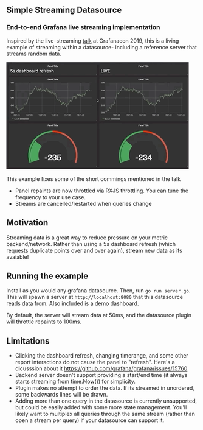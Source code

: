 ## Simple Streaming Datasource

### End-to-end Grafana live streaming implementation

Inspired by the live-streaming [talk](https://www.youtube.com/watch?v=bPrDTvlNIj8&feature=youtu.be&t=4754) at Grafanacon 2019, this is a living example of streaming within a datasource- including a reference server that streams random data.

![live streaming dashboard animation](/livedata.gif "live streaming dashboard")

This example fixes some of the short commings mentioned in the talk

* Panel repaints are now throttled via RXJS throttling. You can tune the frequency to your use case.
* Streams are cancelled/restarted when queries change

## Motivation
Streaming data is a great way to reduce pressure on your metric backend/network. Rather than using a 5s dashboard refresh (which requests duplicate points over and over again), stream new data as its avaiable!

## Running the example

Install as you would any grafana datasource. Then, run `go run server.go`. This will spawn a server at `http://localhost:8080` that this datasource reads data from. Also included is a demo dashboard.

By default, the server will stream data at 50ms, and the datasource plugin will throttle repaints to 100ms.

## Limitations

* Clicking the dashboard refresh, changing timerange, and some other report interactions do not cause the panel to "refresh". Here's a dicusssion about it https://github.com/grafana/grafana/issues/15760
* Backend server doesn't support providing a start/end time (it always starts streaming from time.Now()) for simplicity.
* Plugin makes no attempt to order the data. If its streamed in unordered, some backwards lines will be drawn.
* Adding more than one query in the datasource is currently unsupported, but could be easily added with some more state management. You'll likely want to multiplex all queries through the same stream (rather than open a stream per query) if your datasource can support it.
